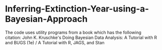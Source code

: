 # Inferring-Extinction-Year-using-a-Bayesian-Approach
The code uses utility programs from a book which  has the following citation:
 John K. Kruschke's Doing Bayesian Data Analysis: A Tutorial with R and BUGS (1e) / A Tutorial with R, JAGS, and Stan

